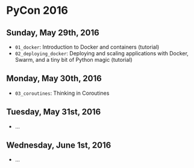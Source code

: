 PyCon 2016
==========

Sunday, May 29th, 2016
----------------------
* `01_docker`: Introduction to Docker and containers (tutorial)
* `02_deploying_docker`: Deploying and scaling applications with Docker, Swarm,
  and a tiny bit of Python magic (tutorial)

Monday, May 30th, 2016
----------------------
* `03_coroutines`: Thinking in Coroutines

Tuesday, May 31st, 2016
----------------------
* ...

Wednesday, June 1st, 2016
----------------------
* ...
